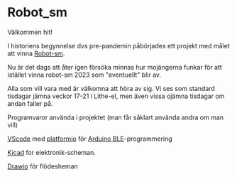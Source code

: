 # Robot_sm

Välkommen hit!

I historiens begynnelse dvs pre-pandemin påbörjades ett projekt med målet att vinna [Robot-sm](https://www.robotsm.se/hem/).

Nu är det dags att åter igen försöka minnas hur mojängerna funkar för att istället vinna robot-sm 2023 som "eventuellt" blir av. 

Alla som vill vara med är välkomna att höra av sig. Vi ses som standard tisdagar jämna veckor 17-21 i Lithe-el, men även vissa ojämna tisdagar om andan faller på. 

Programvaror använda i projektet (man får såklart använda andra om man vill)

[VScode](https://code.visualstudio.com/) med [platformio](https://marketplace.visualstudio.com/items?itemName=platformio.platformio-ide) för [Arduino BLE](https://store.arduino.cc/products/arduino-nano-33-ble)-programmering

[Kicad](https://www.kicad.org/) for elektronik-scheman.

[Drawio](https://app.diagrams.net/) för flödesheman

